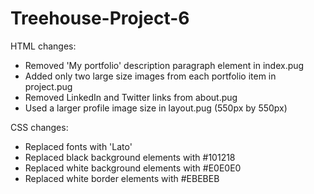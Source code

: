 # Treehouse-Project-6
 
HTML changes:
- Removed 'My portfolio' description paragraph element in index.pug
- Added only two large size images from each portfolio item in  project.pug
- Removed LinkedIn and Twitter links from about.pug
- Used a larger profile image size in layout.pug (550px by 550px)

CSS changes:
- Replaced fonts with 'Lato'
- Replaced black background elements with #101218
- Replaced white background elements with #E0E0E0
- Replaced white border elements with #EBEBEB
